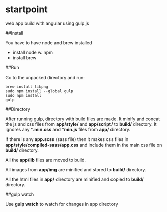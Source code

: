 startpoint
==========

web app build with angular using gulp.js


##Install

You have to have node and brew installed 

- install node w. npm
- install brew


##Run

Go to the unpacked directory and run:

	brew install libpng
	sudo npm install --global gulp
	sudo npm install
	gulp


##Directory

After running gulp, directory with build files are made.
It minify and concat the js and css files from **app/style/** and **app/script/** to **build/** directory.
It ignores any ***.min.css** and ***min.js** files from **app/** directory.

If there is any **app.scss** (sass file) then it makes css files in **app/style/compiled-sass/app.css** and include them in the main css file on **build/** directory.

All the **app/lib** files are moved to build.

All images from **app/img** are minified and stored to **build/** directory.

All the html files in **app/** directory are minified and copied to **build/** directory.

##gulp watch

Use **gulp watch** to watch for changes in app directory

